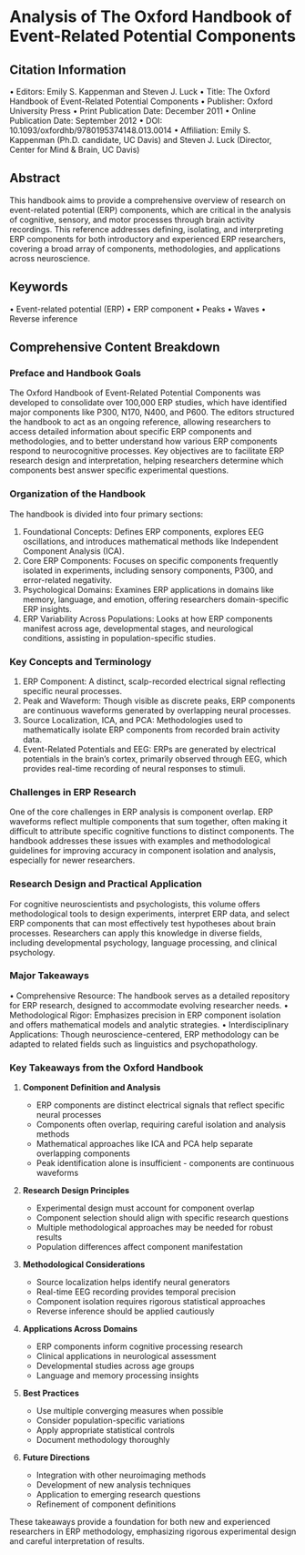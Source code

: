 # Analysis of The Oxford Handbook of Event-Related Potential Components

## Citation Information

 • Editors: Emily S. Kappenman and Steven J. Luck
 • Title: The Oxford Handbook of Event-Related Potential Components
 • Publisher: Oxford University Press
 • Print Publication Date: December 2011
 • Online Publication Date: September 2012
 • DOI: 10.1093/oxfordhb/9780195374148.013.0014
 • Affiliation: Emily S. Kappenman (Ph.D. candidate, UC Davis) and Steven J. Luck (Director, Center for Mind & Brain, UC Davis)

## Abstract

This handbook aims to provide a comprehensive overview of research on event-related potential (ERP) components, which are critical in the analysis of cognitive, sensory, and motor processes through brain activity recordings. This reference addresses defining, isolating, and interpreting ERP components for both introductory and experienced ERP researchers, covering a broad array of components, methodologies, and applications across neuroscience.

## Keywords

 • Event-related potential (ERP)
 • ERP component
 • Peaks
 • Waves
 • Reverse inference

## Comprehensive Content Breakdown

### Preface and Handbook Goals

The Oxford Handbook of Event-Related Potential Components was developed to consolidate over 100,000 ERP studies, which have identified major components like P300, N170, N400, and P600. The editors structured the handbook to act as an ongoing reference, allowing researchers to access detailed information about specific ERP components and methodologies, and to better understand how various ERP components respond to neurocognitive processes. Key objectives are to facilitate ERP research design and interpretation, helping researchers determine which components best answer specific experimental questions.

### Organization of the Handbook

The handbook is divided into four primary sections:

 1. Foundational Concepts: Defines ERP components, explores EEG oscillations, and introduces mathematical methods like Independent Component Analysis (ICA).
 2. Core ERP Components: Focuses on specific components frequently isolated in experiments, including sensory components, P300, and error-related negativity.
 3. Psychological Domains: Examines ERP applications in domains like memory, language, and emotion, offering researchers domain-specific ERP insights.
 4. ERP Variability Across Populations: Looks at how ERP components manifest across age, developmental stages, and neurological conditions, assisting in population-specific studies.

### Key Concepts and Terminology

 1. ERP Component: A distinct, scalp-recorded electrical signal reflecting specific neural processes.
 2. Peak and Waveform: Though visible as discrete peaks, ERP components are continuous waveforms generated by overlapping neural processes.
 3. Source Localization, ICA, and PCA: Methodologies used to mathematically isolate ERP components from recorded brain activity data.
 4. Event-Related Potentials and EEG: ERPs are generated by electrical potentials in the brain’s cortex, primarily observed through EEG, which provides real-time recording of neural responses to stimuli.

### Challenges in ERP Research

One of the core challenges in ERP analysis is component overlap. ERP waveforms reflect multiple components that sum together, often making it difficult to attribute specific cognitive functions to distinct components. The handbook addresses these issues with examples and methodological guidelines for improving accuracy in component isolation and analysis, especially for newer researchers.

### Research Design and Practical Application

For cognitive neuroscientists and psychologists, this volume offers methodological tools to design experiments, interpret ERP data, and select ERP components that can most effectively test hypotheses about brain processes. Researchers can apply this knowledge in diverse fields, including developmental psychology, language processing, and clinical psychology.

### Major Takeaways

 • Comprehensive Resource: The handbook serves as a detailed repository for ERP research, designed to accommodate evolving researcher needs.
 • Methodological Rigor: Emphasizes precision in ERP component isolation and offers mathematical models and analytic strategies.
 • Interdisciplinary Applications: Though neuroscience-centered, ERP methodology can be adapted to related fields such as linguistics and psychopathology.

### Key Takeaways from the Oxford Handbook

1. **Component Definition and Analysis**
   - ERP components are distinct electrical signals that reflect specific neural processes
   - Components often overlap, requiring careful isolation and analysis methods
   - Mathematical approaches like ICA and PCA help separate overlapping components
   - Peak identification alone is insufficient - components are continuous waveforms

2. **Research Design Principles**
   - Experimental design must account for component overlap
   - Component selection should align with specific research questions
   - Multiple methodological approaches may be needed for robust results
   - Population differences affect component manifestation

3. **Methodological Considerations**
   - Source localization helps identify neural generators
   - Real-time EEG recording provides temporal precision
   - Component isolation requires rigorous statistical approaches
   - Reverse inference should be applied cautiously

4. **Applications Across Domains**
   - ERP components inform cognitive processing research
   - Clinical applications in neurological assessment
   - Developmental studies across age groups
   - Language and memory processing insights

5. **Best Practices**
   - Use multiple converging measures when possible
   - Consider population-specific variations
   - Apply appropriate statistical controls
   - Document methodology thoroughly

6. **Future Directions**
   - Integration with other neuroimaging methods
   - Development of new analysis techniques
   - Application to emerging research questions
   - Refinement of component definitions

These takeaways provide a foundation for both new and experienced researchers in ERP methodology, emphasizing rigorous experimental design and careful interpretation of results.
